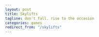 ```yaml
---
layout: post
title: Skylifts
tagline: don't fall. rise to the occasion
categories: games
redirect_from: "/skylifts"
---
```


<script type="text/javascript" src="/games/skylifts/assets/js/phaser.min.js"></script>
<script type="text/javascript" src="/games/skylifts/src/boot.js"></script>
<script type="text/javascript" src="/games/skylifts/src/load.js"></script>
<script type="text/javascript" src="/games/skylifts/src/menu.js"></script>
<script type="text/javascript" src="/games/skylifts/src/play.js"></script>
<script type="text/javascript" src="/games/skylifts/src/game.js"></script>

